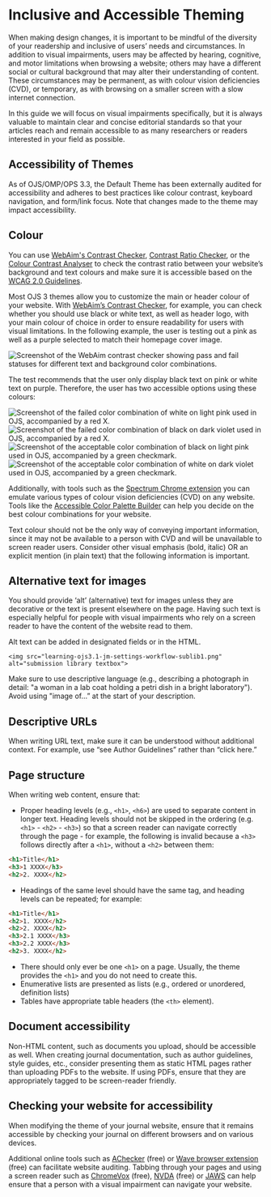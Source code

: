 # Inclusive and Accessible Theming

When making design changes, it is important to be mindful of the diversity of your readership and inclusive of users’ needs and circumstances. In addition to visual impairments, users may be affected by hearing, cognitive, and motor limitations when browsing a website; others may have a different social or cultural background that may alter their understanding of content. These circumstances may be permanent, as with colour vision deficiencies (CVD), or temporary, as with browsing on a smaller screen with a slow internet connection.

In this guide we will focus on visual impairments specifically, but it is always valuable to maintain clear and concise editorial standards so that your articles reach and remain accessible to as many researchers or readers interested in your field as possible.

## Accessibility of Themes

As of OJS/OMP/OPS 3.3, the Default Theme has been externally audited for accessibility and adheres to best practices like colour contrast, keyboard navigation, and form/link focus. Note that changes made to the theme may impact accessibility.

## Colour

You can use [WebAim's Contrast Checker](http://webaim.org/resources/contrastchecker), [Contrast Ratio Checker](http://leaverou.github.io/contrast-ratio), or the [Colour Contrast Analyser](https://www.paciellogroup.com/resources/contrastanalyser) to check the contrast ratio between your website’s background and text colours and make sure it is accessible based on the [WCAG 2.0 Guidelines](https://www.w3.org/TR/WCAG20/#visual-audio-contrast).

Most OJS 3 themes allow you to customize the main or header colour of your website. With [WebAim’s Contrast Checker](https://webaim.org/resources/contrastchecker/), for example, you can check whether you should use black or white text, as well as header logo, with your main colour of choice in order to ensure readability for users with visual limitations. In the following example, the user is testing out a pink as well as a purple selected to match their homepage cover image.

![Screenshot of the WebAim contrast checker showing pass and fail statuses for different text and background color combinations.](./assets/WCAG-colour-contrast-checker.png)

The test recommends that the user only display black text on pink or white text on purple. Therefore, the user has two accessible options using these colours:

![Screenshot of the failed color combination of white on light pink used in OJS, accompanied by a red X.](./assets/header-colour-dont-1.png)
![Screenshot of the failed color combination of black on dark violet used in OJS, accompanied by a red X.](./assets/header-colour-dont-2.png)
![Screenshot of the acceptable color combination of black on light pink used in OJS, accompanied by a green checkmark.](./assets/header-colour-do-1.png)
![Screenshot of the acceptable color combination of white on dark violet used in OJS, accompanied by a green checkmark.](./assets/header-colour-do-2.png)

Additionally, with tools such as the [Spectrum Chrome extension](https://chrome.google.com/webstore/detail/spectrum/ofclemegkcmilinpcimpjkfhjfgmhieb?hl=en) you can emulate various types of colour vision deficiencies (CVD) on any website. Tools like the [Accessible Color Palette Builder](https://toolness.github.io/accessible-color-matrix/) can help you decide on the best colour combinations for your website.

Text colour should not be the only way of conveying important information, since it may not be available to a person with CVD and will be unavailable to screen reader users. Consider other visual emphasis (bold, italic) OR an explicit mention (in plain text) that the following information is important.

## Alternative text for images

You should provide ‘alt’ (alternative) text for images unless they are decorative or the text is present elsewhere on the page. Having such text is especially helpful for people with visual impairments who rely on a screen reader to have the content of the website read to them.

Alt text can be added in designated fields or in the HTML.

`<img src="learning-ojs3.1-jm-settings-workflow-sublib1.png" alt="submission library textbox">`

Make sure to use descriptive language (e.g., describing a photograph in detail: "a woman in a lab coat holding a petri dish in a bright laboratory"). Avoid using "image of...” at the start of your description.

## Descriptive URLs

When writing URL text, make sure it can be understood without additional context. For example, use “see Author Guidelines” rather than “click here.”

## Page structure

When writing web content, ensure that:

* Proper heading levels (e.g., `<h1>`, `<h6>`) are used to separate content in longer text. Heading levels should not be skipped in the ordering (e.g. `<h1>` - `<h2>` - `<h3>`) so that a screen reader can navigate correctly through the page - for example, the following is invalid because a `<h3>` follows directly after a `<h1>`, without a `<h2>` between them:

```html
<h1>Title</h1>
<h3>1 XXXX</h3>
<h2>2. XXXX</h2>
```

* Headings of the same level should have the same tag, and heading levels can be repeated; for example:

```html
<h1>Title</h1>
<h2>1. XXXX</h2>
<h2>2. XXXX</h2>
<h3>2.1 XXXX</h3>
<h3>2.2 XXXX</h3>
<h2>3. XXXX</h2>
```

* There should only ever be one `<h1>` on a page. Usually, the theme provides the `<h1>` and you do not need to create this.
* Enumerative lists are presented as lists (e.g., ordered or unordered, definition lists)
* Tables have appropriate table headers (the `<th>` element).

## Document accessibility

Non-HTML content, such as documents you upload, should be accessible as well. When creating journal documentation, such as author guidelines, style guides, etc., consider presenting them as static HTML pages rather than uploading PDFs to the website. If using PDFs, ensure that they are appropriately tagged to be screen-reader friendly.

## Checking your website for accessibility

When modifying the theme of your journal website, ensure that it remains accessible by checking your journal on different browsers and on various devices.

Additional online tools such as [AChecker](https://achecker.ca/checker/index.php) (free) or [Wave browser extension](http://wave.webaim.org/extension) (free) can facilitate website auditing. Tabbing through your pages and using a screen reader such as [ChromeVox](http://www.chromevox.com/) (free), [NVDA](https://www.nvaccess.org/) (free) or [JAWS](https://www.freedomscientific.com/products/fs/jaws-product-page.asp) can help ensure that a person with a visual impairment can navigate your website.
